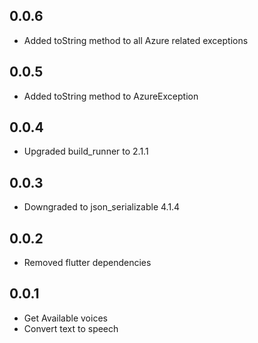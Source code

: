 ## 0.0.6

* Added toString method to all Azure related exceptions

## 0.0.5

* Added toString method to AzureException

## 0.0.4

* Upgraded build_runner to 2.1.1

## 0.0.3

* Downgraded to json_serializable 4.1.4

## 0.0.2

* Removed flutter dependencies

## 0.0.1

* Get Available voices
* Convert text to speech


